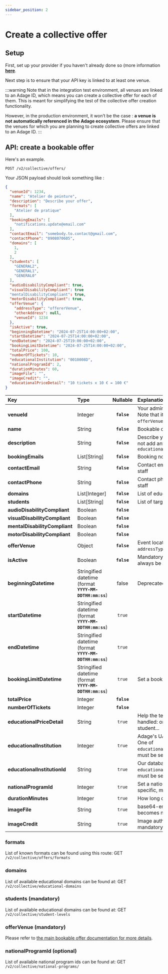 ```yaml
---
sidebar_position: 2
---
```


# Create a collective offer

## Setup

First, set up your provider if you haven't already done so (more information [**here**](/docs/mandatory-steps/request-a-provider-account#how-to-get-a-provider-account).

Next step is to ensure that your API key is linked to at least one venue.

:::warning
Note that in the integration test environment, all venues are linked to an Adage ID, which means you can create a collective offer for each of them. This is meant for simplifying the test of the collective offer creation functionality. 

However, in the production environment, it won’t be the case : **a venue is not automatically referenced in the Adage ecosystem**. Please ensure that the venues for which you are planning to create collective offers are linked to an Adage ID.
:::

## API: create a bookable offer

Here's an example.

`POST /v2/collective/offers/`

Your JSON payload should look something like :
```json
{
  "venueId": 1234,
  "name": "Atelier de peinture",
  "description": "Describe your offer",
  "formats": [
    "Atelier de pratique"
  ],
  "bookingEmails": [
    "notifications.update@email.com"
  ],
  "contactEmail": "somebody.to.contact@gmail.com",
  "contactPhone": "0908070605",
  "domains": [
    1,
    2
  ],
  "students": [
    "GENERAL2",
    "GENERAL1",
    "GENERAL0"
  ],
  "audioDisabilityCompliant": true,
  "visualDisabilityCompliant": true
  "mentalDisabilityCompliant": true,
  "motorDisabilityCompliant": true,
  "offerVenue": {
    "addressType": "offererVenue",
    "otherAddress": null,
    "venueId": 1234
  },
  "isActive": true,
  "beginningDatetime": "2024-07-25T14:00:00+02:00",
  "startDatetime": "2024-07-25T14:00:00+02:00",
  "endDatetime": "2024-07-25T19:00:00+02:00",
  "bookingLimitDatetime": "2024-07-25T14:00:00+02:00",
  "totalPrice": 100,
  "numberOfTickets": 10,
  "educationalInstitution": "0010008D",
  "nationalProgramId": 2,
  "durationMinutes": 60,
  "imageFile": "",
  "imageCredit": "",
  "educationalPriceDetail": "10 tickets x 10 € = 100 €"
}
```

| Key              | Type | Nullable | Explanation |
| :---------------- | :------ | :----: | :-------- |
| **venueId** | Integer | **`false`** | Your administrative venue that handles the offer. Note that it can also be the event location (see `offerVenue`) |
| **name** | String | **`false`** | Bookable offer name |
| **description** | String | **`false`** | Describe your offer, the educational purpose. Do not add any pricing detail here, see `educationalPriceDetail` |
| **bookingEmails** | List[String] | **`false`** | Booking notification email addresses |
| **contactEmail** | String | **`false`** | Contact email shown to the teacher/educational staff |
| **contactPhone** | String | **`false`** |  Contact phone shown to the teacher/educational staff |
| **domains** | List[Integer] | **`false`** | List of educational domain (ids) |
| **students** | List[String] | **`false`** | List of target student levels |
| **audioDisabilityCompliant** | Boolean | **`false`** | |
| **visualDisabilityCompliant** | Boolean | **`false`** | |
| **mentalDisabilityCompliant** | Boolean | **`false`** | |
| **motorDisabilityCompliant** | Boolean | **`false`** | |
| **offerVenue** | Object | **`false`** | Event location. All three keys are mandatory: `addressType`, `otherAddress`, `venueId` |
| **isActive** | Boolean | **`false`** | Mandatory but... deprecated. A collective offer will always be active |
| **beginningDatetime** | Stringified datetime (format **`YYYY-MM-DDTHH:mm:ss`**) | false | Deprecated. Start using `startDatetime` |
| **startDatetime** | Stringified datetime (format **`YYYY-MM-DDTHH:mm:ss`**) | `true` | |
| **endDatetime** | Stringified datetime (format **`YYYY-MM-DDTHH:mm:ss`**) | `true` | |
| **bookingLimitDatetime** | Stringified datetime (format **`YYYY-MM-DDTHH:mm:ss`**) | `true` | Set a booking date limit |
| **totalPrice** | Integer | **`false`** | |
| **numberOfTickets** | Integer | **`false`** | |
| **educationalPriceDetail** | String | `true` | Help the teacher/educational staff how tickets are handled: one for the whole group, one per student...|
| **educationalInstitution** | Integer | `true` | Adage's UAI("Unité Administrative Immatriculée"). One of `educationalInstitution`/`educationalInstitutionId` must be set |
| **educationalInstitutionId** | String | `true` | Our database id. One of `educationalInstitution`/`educationalInstitutionId` must be set |
| **nationalProgramId** | Integer | `true` | Set a national program. This is something quite specific, most offer might not be linked to any |
| **durationMinutes** | Integer | `true` | How long does it last? |
| **imageFile** | String | `true` | base64-encodede image. If set, `imageCredit` becomes mandatory|
| **imageCredit** | String | `true` | Image author/owner. If set, `imageFile` becomes mandatory|

### formats
List of known formats can be found using this route:
GET `/v2/collective/offers/formats`

### domains
List of available educational domains can be found at:
GET `/v2/collective/educational-domains`

### students (mandatory)
List of available educational domains can be found at:
GET `/v2/collective/student-levels`

### offerVenue (mandatory)
Please refer to [the main bookable offer documentation for more details](/docs/understanding-our-api/resources/collective-offers).

### nationalProgramId (optional)
List of available national program ids can be found at:
GET `/v2/collective/national-programs/`
